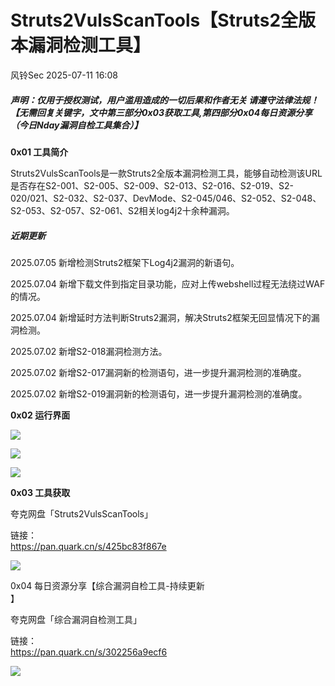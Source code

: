 #  Struts2VulsScanTools【Struts2全版本漏洞检测工具】  
 风铃Sec   2025-07-11 16:08  
  
##### 声明：仅用于授权测试，用户滥用造成的一切后果和作者无关 请遵守法律法规！【无需回复关键字，文中第三部分0x03获取工具,第四部分0x04每日资源分享（今日Nday漏洞自检工具集合）】  
  
**0x01 工具简介**  
  
Struts2VulsScanTools是一款Struts2全版本漏洞检测工具，能够自动检测该URL是否存在S2-001、S2-005、S2-009、S2-013、S2-016、S2-019、S2-020/021、S2-032、S2-037、DevMode、S2-045/046、S2-052、S2-048、S2-053、S2-057、S2-061、S2相关log4j2十余种漏洞。  
##### 近期更新  
  
2025.07.05 新增检测Struts2框架下Log4j2漏洞的新语句。  
  
2025.07.04 新增下载文件到指定目录功能，应对上传webshell过程无法绕过WAF的情况。  
  
2025.07.04 新增延时方法判断Struts2漏洞，解决Struts2框架无回显情况下的漏洞检测。  
  
2025.07.02 新增S2-018漏洞检测方法。  
  
2025.07.02 新增S2-017漏洞新的检测语句，进一步提升漏洞检测的准确度。  
  
2025.07.02 新增S2-019漏洞新的检测语句，进一步提升漏洞检测的准确度。  
  
**0x02 运行界面**  
  
![](https://mmbiz.qpic.cn/mmbiz_png/qGTEdaLg0Hl4LNZZAo76nR9iaw6cdDWib5wtwSGYEW0ptiauWeyLnlSzEVFRVibDNupK4INic6ZyKooC3KhD7Hqrv2A/640?wx_fmt=png&from=appmsg "")  
  
![](https://mmbiz.qpic.cn/mmbiz_png/qGTEdaLg0Hl4LNZZAo76nR9iaw6cdDWib5mMEqV5xrbP3eGIrx64licJOlAk4h1TH9Iu8AibpZ7c1rpFnbrdWoBD7A/640?wx_fmt=png&from=appmsg "")  
  
![](https://mmbiz.qpic.cn/mmbiz_png/qGTEdaLg0HnibcBqC6DicyJT1ldjRVpxkRfkpUCr1dGdN12SbB92NodWZjic1yibdWD6HPCibBtDcgGg0tMEKm00icwg/640?wx_fmt=png&from=appmsg "")  
  
**0x03 工具获取**  
  
夸克网盘「Struts2VulsScanTools」  
  
链接：  
https://pan.quark.cn/s/425bc83f867e  
  
![](https://mmbiz.qpic.cn/mmbiz_png/qGTEdaLg0Hl4LNZZAo76nR9iaw6cdDWib514DZ08dhWicRzvBSicrjne7dudaIk5MhKMWsngcOBsClsLic0icWnQMSlA/640?wx_fmt=png&from=appmsg "")  
  
0x04 每日资源分享【综合漏洞自检工具-持续更新  
】  
  
夸克网盘「综合漏洞自检测工具」  
  
链接：  
https://pan.quark.cn/s/302256a9ecf6  
  
![](https://mmbiz.qpic.cn/mmbiz_png/qGTEdaLg0Hl4LNZZAo76nR9iaw6cdDWib5ChpUE2RSQFd5RKfdia87o9kurBrvmJicFDKuH9oLZsdboyQHzDibYEqew/640?wx_fmt=png&from=appmsg "")  
  
  
